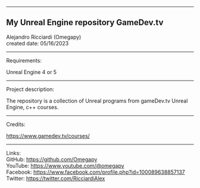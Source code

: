 -----------------------------------------------------------------------------------------------------------------------------
My Unreal Engine repository GameDev.tv
-----------------------------------------------------------------------------------------------------------------------------

 Alejandro Ricciardi (Omegapy)  
 created date: 05/16/2023  

-----------------------------------------------------------------------------------------------------------------------------
Requirements:  

Unreal Engine 4 or 5 

-----------------------------------------------------------------------------------------------------------------------------
Project description:

The repository is a collection of Unreal programs from gameDev.tv Unreal Engine, c++ courses.

-----------------------------------------------------------------------------------------------------------------------------
Credits:

https://www.gamedev.tv/courses/

-----------------------------------------------------------------------------------------------------------------------------

Links:  
GitHub: https://github.com/Omegapy  
YouTube: https://www.youtube.com/@omegapy  
Facebook: https://www.facebook.com/profile.php?id=100089638857137  
Twitter: https://twitter.com/RicciardiAlex


